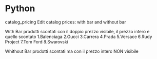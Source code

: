 # Python
catalog_pricing
Edit catalog prices: with bar and without bar

With Bar prodotti scontati con il doppio prezzo visibile, il prezzo intero e quello scontato 1.Balenciaga 2.Gucci 3.Carrera 4.Prada 5.Versace 6.Rudy Project 7.Tom Ford 8.Swarovski

Whithout Bar prodotti scontati ma con il prezzo intero NON visibile
